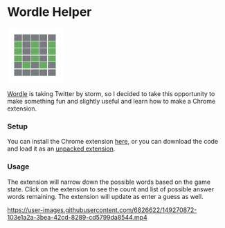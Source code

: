 # Wordle Helper
![Wordle Helper logo](./logo.png)

[Wordle](https://www.powerlanguage.co.uk/wordle/) is taking Twitter by storm, so I decided to take this opportunity to make something fun and slightly useful and learn how to make a Chrome extension.

### Setup
You can install the Chrome extension [here](), or you can download the code and load it as an [unpacked extension](https://developer.chrome.com/docs/extensions/mv3/getstarted/).

### Usage
The extension will narrow down the possible words based on the game state. Click on the extension to see the count and list of possible answer words remaining. The extension will update as enter a guess as well.

https://user-images.githubusercontent.com/6826622/149270872-103e1a2a-3bea-42cd-8289-cd5799da8544.mp4

